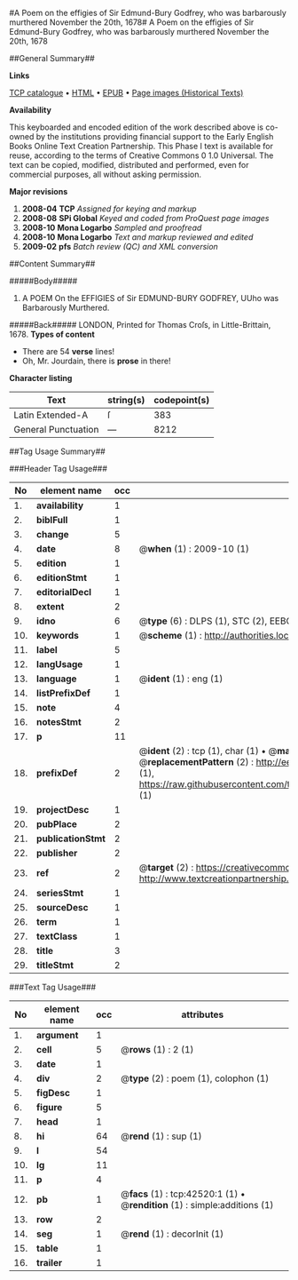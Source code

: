 #A Poem on the effigies of Sir Edmund-Bury Godfrey, who was barbarously murthered November the 20th, 1678#
A Poem on the effigies of Sir Edmund-Bury Godfrey, who was barbarously murthered November the 20th, 1678

##General Summary##

**Links**

[TCP catalogue](http://www.ota.ox.ac.uk/tcp/)  • 
[HTML](http://tei.it.ox.ac.uk/tcp/Texts-HTML/free/A55/A55253.html)  • 
[EPUB](http://tei.it.ox.ac.uk/tcp/Texts-EPUB/free/A55/A55253.epub) • 
[Page images (Historical Texts)](https://data.historicaltexts.jisc.ac.uk/view?pubId=eebo-09146203e&pageId=eebo-09146203e-42520-1)

**Availability**

This keyboarded and encoded edition of the
	       work described above is co-owned by the institutions
	       providing financial support to the Early English Books
	       Online Text Creation Partnership. This Phase I text is
	       available for reuse, according to the terms of Creative
	       Commons 0 1.0 Universal. The text can be copied,
	       modified, distributed and performed, even for
	       commercial purposes, all without asking permission.

**Major revisions**

1. __2008-04__ __TCP__ *Assigned for keying and markup*
1. __2008-08__ __SPi Global__ *Keyed and coded from ProQuest page images*
1. __2008-10__ __Mona Logarbo__ *Sampled and proofread*
1. __2008-10__ __Mona Logarbo__ *Text and markup reviewed and edited*
1. __2009-02__ __pfs__ *Batch review (QC) and XML conversion*

##Content Summary##

#####Body#####

1. A POEM On the EFFIGIES of Sir EDMUND-BURY GODFREY, UUho was Barbarously Murthered.

#####Back#####
LONDON, Printed for Thomas Croſs, in Little-Brittain, 1678.
**Types of content**

  * There are 54 **verse** lines!
  * Oh, Mr. Jourdain, there is **prose** in there!

**Character listing**


|Text|string(s)|codepoint(s)|
|---|---|---|
|Latin Extended-A|ſ|383|
|General Punctuation|—|8212|

##Tag Usage Summary##

###Header Tag Usage###

|No|element name|occ|attributes|
|---|---|---|---|
|1.|__availability__|1||
|2.|__biblFull__|1||
|3.|__change__|5||
|4.|__date__|8| @__when__ (1) : 2009-10 (1)|
|5.|__edition__|1||
|6.|__editionStmt__|1||
|7.|__editorialDecl__|1||
|8.|__extent__|2||
|9.|__idno__|6| @__type__ (6) : DLPS (1), STC (2), EEBO-CITATION (1), OCLC (1), VID (1)|
|10.|__keywords__|1| @__scheme__ (1) : http://authorities.loc.gov/ (1)|
|11.|__label__|5||
|12.|__langUsage__|1||
|13.|__language__|1| @__ident__ (1) : eng (1)|
|14.|__listPrefixDef__|1||
|15.|__note__|4||
|16.|__notesStmt__|2||
|17.|__p__|11||
|18.|__prefixDef__|2| @__ident__ (2) : tcp (1), char (1)  •  @__matchPattern__ (2) : ([0-9\-]+):([0-9IVX]+) (1), (.+) (1)  •  @__replacementPattern__ (2) : http://eebo.chadwyck.com/downloadtiff?vid=$1&page=$2 (1), https://raw.githubusercontent.com/textcreationpartnership/Texts/master/tcpchars.xml#$1 (1)|
|19.|__projectDesc__|1||
|20.|__pubPlace__|2||
|21.|__publicationStmt__|2||
|22.|__publisher__|2||
|23.|__ref__|2| @__target__ (2) : https://creativecommons.org/publicdomain/zero/1.0/ (1), http://www.textcreationpartnership.org/docs/. (1)|
|24.|__seriesStmt__|1||
|25.|__sourceDesc__|1||
|26.|__term__|1||
|27.|__textClass__|1||
|28.|__title__|3||
|29.|__titleStmt__|2||


###Text Tag Usage###

|No|element name|occ|attributes|
|---|---|---|---|
|1.|__argument__|1||
|2.|__cell__|5| @__rows__ (1) : 2 (1)|
|3.|__date__|1||
|4.|__div__|2| @__type__ (2) : poem (1), colophon (1)|
|5.|__figDesc__|1||
|6.|__figure__|5||
|7.|__head__|1||
|8.|__hi__|64| @__rend__ (1) : sup (1)|
|9.|__l__|54||
|10.|__lg__|11||
|11.|__p__|4||
|12.|__pb__|1| @__facs__ (1) : tcp:42520:1 (1)  •  @__rendition__ (1) : simple:additions (1)|
|13.|__row__|2||
|14.|__seg__|1| @__rend__ (1) : decorInit (1)|
|15.|__table__|1||
|16.|__trailer__|1||
